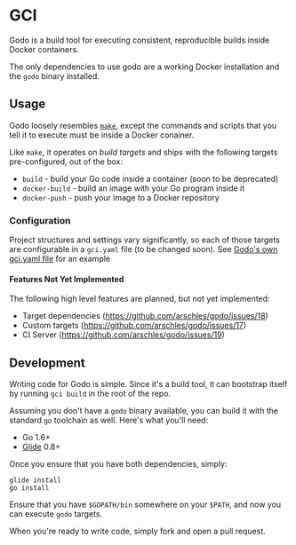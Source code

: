# GCI

Godo is a build tool for executing consistent, reproducible builds inside Docker containers.

The only dependencies to use godo are a working Docker installation and the `godo` binary installed.

## Usage

Godo loosely resembles [`make`](https://www.gnu.org/software/make/), except the commands and scripts that you tell it to execute must be inside a Docker conainer.

Like `make`, it operates on _build targets_ and ships with the following targets pre-configured, out of the box:

- `build` - build your Go code inside a container (soon to be deprecated)
- `docker-build` - build an image with your Go program inside it
- `docker-push` - push your image to a Docker repository

### Configuration

Project structures and settings vary significantly, so each of those targets are configurable in a `gci.yaml` file (to be changed soon). See [Godo's own gci.yaml file](https://github.com/arschles/godo/blob/master/gci.yaml) for an example

#### Features Not Yet Implemented

The following high level features are planned, but not yet implemented:

- Target dependencies (https://github.com/arschles/godo/issues/18)
- Custom targets (https://github.com/arschles/godo/issues/17)
- CI Server (https://github.com/arschles/godo/issues/19)

## Development

Writing code for Godo is simple. Since it's a build tool, it can bootstrap itself by running `gci build` in the root of the repo.

Assuming you don't have a `godo` binary available, you can build it with the standard `go` toolchain as well. Here's what you'll need:

- Go 1.6+
- [Glide](https://github.com/Masterminds/glide) 0.8+

Once you ensure that you have both dependencies, simply:

```console
glide install
go install
```

Ensure that you have `$GOPATH/bin` somewhere on your `$PATH`, and now you can execute `godo` targets.

When you're ready to write code, simply fork and open a pull request.
